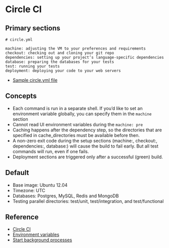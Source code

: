 Circle CI
===

Primary sections
---
    # circle.yml

    machine: adjusting the VM to your preferences and requirements
    checkout: checking out and cloning your git repo
    dependencies: setting up your project’s language-specific dependencies
    database: preparing the databases for your tests
    test: running your tests
    deployment: deploying your code to your web servers

* [Sample circle.yml file](https://circleci.com/docs/config-sample/)

Concepts
---
- Each command is run in a separate shell. If you’d like to set an environment variable globally, you can specify them in the `machine` section
- Cannot read UI environment variables during the `machine: pre`
- Caching happens after the dependency step, so the directories that are specified in cache_directories must be available before then.
- A non-zero exit code during the setup sections (machine:, checkout:, dependencies:, database:) will cause the build to fail early. But all test commands will run, even if one fails.
- Deployment sections are triggered only after a successful (green) build.

Default
---
- Base image: Ubuntu 12.04
- Timezone: UTC
- Databases: Postgres, MySQL, Redis and MongoDB
- Testing parallel directories: test/unit, test/integration, and test/functional

Reference
---

- [Circle CI](https://circleci.com/)
- [Environment variables](https://circleci.com/docs/environment-variables/)
- [Start background processes](https://circleci.com/docs/background-process/)
